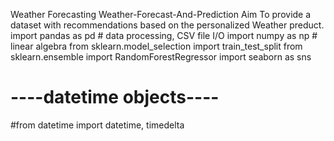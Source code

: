 Weather Forecasting
Weather-Forecast-And-Prediction
Aim
To provide a dataset with recommendations based on the personalized Weather preduct.
import pandas as pd # data processing, CSV file I/O
import numpy as np # linear algebra
from sklearn.model_selection import train_test_split
from sklearn.ensemble import RandomForestRegressor
import seaborn as sns

# ----datetime objects---- #
#from datetime import datetime, timedelta
